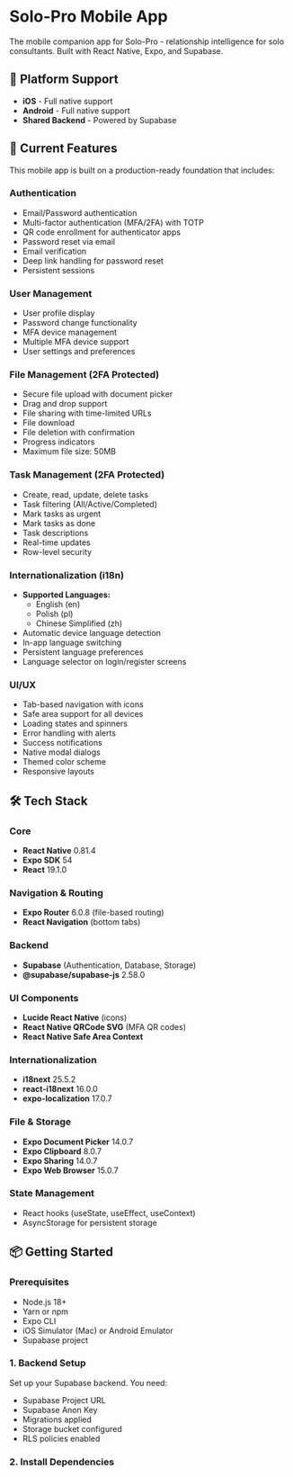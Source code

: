 # Solo-Pro Mobile App

The mobile companion app for Solo-Pro - relationship intelligence for solo consultants. Built with React Native, Expo, and Supabase.

## 📱 Platform Support

- **iOS** - Full native support
- **Android** - Full native support
- **Shared Backend** - Powered by Supabase

## 🚀 Current Features

This mobile app is built on a production-ready foundation that includes:

### Authentication
- Email/Password authentication
- Multi-factor authentication (MFA/2FA) with TOTP
- QR code enrollment for authenticator apps
- Password reset via email
- Email verification
- Deep link handling for password reset
- Persistent sessions

### User Management
- User profile display
- Password change functionality
- MFA device management
- Multiple MFA device support
- User settings and preferences

### File Management (2FA Protected)
- Secure file upload with document picker
- Drag and drop support
- File sharing with time-limited URLs
- File download
- File deletion with confirmation
- Progress indicators
- Maximum file size: 50MB

### Task Management (2FA Protected)
- Create, read, update, delete tasks
- Task filtering (All/Active/Completed)
- Mark tasks as urgent
- Mark tasks as done
- Task descriptions
- Real-time updates
- Row-level security

### Internationalization (i18n)
- **Supported Languages:**
  - English (en)
  - Polish (pl)
  - Chinese Simplified (zh)
- Automatic device language detection
- In-app language switching
- Persistent language preferences
- Language selector on login/register screens

### UI/UX
- Tab-based navigation with icons
- Safe area support for all devices
- Loading states and spinners
- Error handling with alerts
- Success notifications
- Native modal dialogs
- Themed color scheme
- Responsive layouts

## 🛠️ Tech Stack

### Core
- **React Native** 0.81.4
- **Expo SDK** 54
- **React** 19.1.0

### Navigation & Routing
- **Expo Router** 6.0.8 (file-based routing)
- **React Navigation** (bottom tabs)

### Backend
- **Supabase** (Authentication, Database, Storage)
- **@supabase/supabase-js** 2.58.0

### UI Components
- **Lucide React Native** (icons)
- **React Native QRCode SVG** (MFA QR codes)
- **React Native Safe Area Context**

### Internationalization
- **i18next** 25.5.2
- **react-i18next** 16.0.0
- **expo-localization** 17.0.7

### File & Storage
- **Expo Document Picker** 14.0.7
- **Expo Clipboard** 8.0.7
- **Expo Sharing** 14.0.7
- **Expo Web Browser** 15.0.7

### State Management
- React hooks (useState, useEffect, useContext)
- AsyncStorage for persistent storage

## 📦 Getting Started

### Prerequisites

- Node.js 18+
- Yarn or npm
- Expo CLI
- iOS Simulator (Mac) or Android Emulator
- Supabase project

### 1. Backend Setup

Set up your Supabase backend. You need:
- Supabase Project URL
- Supabase Anon Key
- Migrations applied
- Storage bucket configured
- RLS policies enabled

### 2. Install Dependencies
```bash

